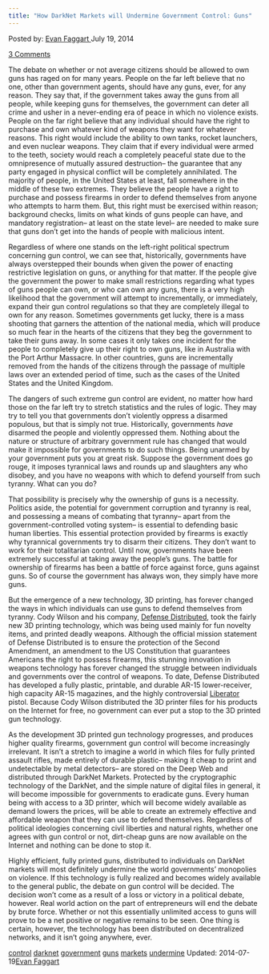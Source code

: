 ```yaml
---
title: "How DarkNet Markets will Undermine Government Control: Guns"
---
```


<article class="post-listing post-6140 post type-post status-publish format-standard has-post-thumbnail hentry  tag-control tag-darknet tag-government tag-guns tag-undermine">
Posted by: <a href="https://www.deepdotweb.com/author/evanfaggart/" title="">Evan Faggart </a></span>
<span>July 19, 2014</span>
    
<a href="/2014/07/19/darknet-markets-will-undermine-government-control-guns/#comments">3 Comments</a></span>
</p>
<div class="clear"></div>
<div class="entry">
<p>The debate on whether or not average citizens should be allowed to own guns has raged on for many years. People on the far left believe that no one, other than government agents, should have any guns, ever, for any reason. They say that, if the government takes away the guns from all people, while keeping guns for themselves, the government can deter all crime and usher in a never-ending era of peace in which no violence exists. People on the far right believe that any individual should have the right to purchase and own whatever kind of weapons they want for whatever reasons. This right would include the ability to own tanks, rocket launchers, and even nuclear weapons. They claim that if every individual were armed to the teeth, society would reach a completely peaceful state due to the omnipresence of mutually assured destruction&#8211; the guarantee that any party engaged in physical conflict will be completely annihilated. The majority of people, in the United States at least, fall somewhere in the middle of these two extremes. They believe the people have a right to purchase and possess firearms in order to defend themselves from anyone who attempts to harm them. But, this right must be exercised within reason; background checks, limits on what kinds of guns people can have, and mandatory registration&#8211; at least on the state level&#8211; are needed to make sure that guns don&#8217;t get into the hands of people with malicious intent.</p>
<p>Regardless of where one stands on the left-right political spectrum concerning gun control, we can see that, historically, governments have always overstepped their bounds when given the power of enacting restrictive legislation on guns, or anything for that matter. If the people give the government the power to make small restrictions regarding what types of guns people can own, or who can own any guns, there is a very high likelihood that the government will attempt to incrementally, or immediately, expand their gun control regulations so that they are completely illegal to own for any reason. Sometimes governments get lucky, there is a mass shooting that garners the attention of the national media, which will produce so much fear in the hearts of the citizens that they beg the government to take their guns away. In some cases it only takes one incident for the people to completely give up their right to own guns, like in Australia with the Port Arthur Massacre. In other countries, guns are incrementally removed from the hands of the citizens through the passage of multiple laws over an extended period of time, such as the cases of the United States and the United Kingdom.</p>
<p>The dangers of such extreme gun control are evident, no matter how hard those on the far left try to stretch statistics and the rules of logic. They may try to tell you that governments don&#8217;t violently oppress a disarmed populous, but that is simply not true. Historically, governments <em>have </em>disarmed the people and violently oppressed them. Nothing about the nature or structure of arbitrary government rule has changed that would make it impossible for governments to do such things. Being unarmed by your government puts you at great risk. Suppose the government does go rouge, it imposes tyrannical laws and rounds up and slaughters any who disobey, and you have no weapons with which to defend yourself from such tyranny. What can you do?</p>
<p>That possibility is precisely why the ownership of guns is a necessity. Politics aside, the potential for government corruption and tyranny is real, and possessing a means of combating that tyranny&#8211; apart from the government-controlled voting system&#8211; is essential to defending basic human liberties. This essential protection provided by firearms is exactly why tyrannical governments try to disarm their citizens. They don&#8217;t want to work for their totalitarian control. Until now, governments have been extremely successful at taking away the people&#8217;s guns. The battle for ownership of firearms has been a battle of force against force, guns against guns. So of course the government has always won, they simply have more guns.</p>
<p>But the emergence of a new technology, 3D printing, has forever changed the ways in which individuals can use guns to defend themselves from tyranny. Cody Wilson and his company, <a href="https://www.youtube.com/user/DXLiberty/featured">Defense Distributed</a>, took the fairly new 3D printing technology, which was being used mainly for fun novelty items, and printed deadly weapons. Although the official mission statement of Defense Distributed is to ensure the protection of the Second Amendment, an amendment to the US Constitution that guarantees Americans the right to possess firearms, this stunning innovation in weapons technology has forever changed the struggle between individuals and governments over the control of weapons. To date, Defense Distributed has developed a fully plastic, printable, and durable AR-15 lower-receiver, high capacity AR-15 magazines, and the highly controversial <a href="http://www.forbes.com/sites/andygreenberg/2013/05/05/meet-the-liberator-test-firing-the-worlds-first-fully-3d-printed-gun/">Liberator</a> pistol. Because Cody Wilson distributed the 3D printer files for his products on the Internet for free, no government can ever put a stop to the 3D printed gun technology.</p>
<p>As the development 3D printed gun technology progresses, and produces higher quality firearms, government gun control will become increasingly irrelevant. It isn&#8217;t a stretch to imagine a world in which files for fully printed assault rifles, made entirely of durable plastic&#8211; making it cheap to print and undetectable by metal detectors&#8211; are stored on the Deep Web and distributed through DarkNet Markets. Protected by the cryptographic technology of the DarkNet, and the simple nature of digital files in general, it will become impossible for governments to eradicate guns. Every human being with access to a 3D printer, which will become widely available as demand lowers the prices, will be able to create an extremely effective and affordable weapon that they can use to defend themselves. Regardless of political ideologies concerning civil liberties and natural rights, whether one agrees with gun control or not, dirt-cheap guns are now available on the Internet and nothing can be done to stop it.</p>
<p>Highly efficient, fully printed guns, distributed to individuals on DarkNet markets will most definitely undermine the world governments&#8217; monopolies on violence. If this technology is fully realized and becomes widely available to the general public, the debate on gun control will be decided. The decision won&#8217;t come as a result of a loss or victory in a political debate, however. Real world action on the part of entrepreneurs will end the debate by brute force. Whether or not this essentially unlimited access to guns will prove to be a net positive or negative remains to be seen. One thing is certain, however, the technology has been distributed on decentralized networks, and it isn&#8217;t going anywhere, ever.</p>
</div>
<a href="https://www.deepdotweb.com/tag/control/" rel="tag">control</a> <a href="https://www.deepdotweb.com/tag/darknet/" rel="tag">darknet</a> <a href="https://www.deepdotweb.com/tag/government/" rel="tag">government</a> <a href="https://www.deepdotweb.com/tag/guns/" rel="tag">guns</a> <a href="https://www.deepdotweb.com/tag/markets/" rel="tag">markets</a> <a href="https://www.deepdotweb.com/tag/undermine/" rel="tag">undermine</a></span> 
Updated: 2014-07-19<a href="https://www.deepdotweb.com/author/evanfaggart/" title="Posts by Evan Faggart" rel="author">Evan Faggart</a></strong></div>
    
